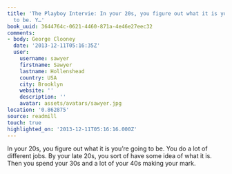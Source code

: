 ```yaml
---
title: 'The Playboy Intervie: In your 20s, you figure out what it is you’re going
  to be. Y…'
book_uuid: 3644764c-0621-4460-871a-4e46e27eec32
comments:
- body: George Clooney
  date: '2013-12-11T05:16:35Z'
  user:
    username: sawyer
    firstname: Sawyer
    lastname: Hollenshead
    country: USA
    city: Brooklyn
    website: ''
    description: ''
    avatar: assets/avatars/sawyer.jpg
location: '0.862875'
source: readmill
touch: true
highlighted_on: '2013-12-11T05:16:16.000Z'
---
```


In your 20s, you figure out what it is you’re going to be. You do a lot of different jobs. By your late 20s, you sort of have some idea of what it is. Then you spend your 30s and a lot of your 40s making your mark.